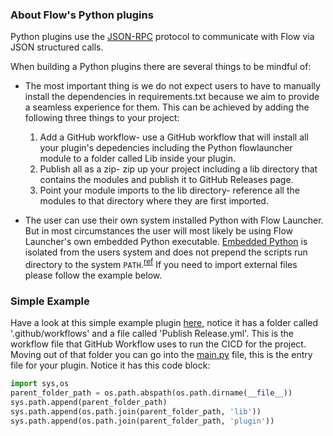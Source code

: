 ### About Flow's Python plugins

Python plugins use the [JSON-RPC](https://flow-launcher.github.io/docs/#/json-rpc) protocol to communicate with Flow via JSON structured calls.

When building a Python plugins there are several things to be mindful of:

* The most important thing is we do not expect users to have to manually install the dependencies in requirements.txt because we aim to provide a seamless experience for them. This can be achieved by adding the following three things to your project:
    1. Add a GitHub workflow- use a GitHub workflow that will install all your plugin's depedencies including the Python flowlauncher module to a folder called Lib inside your plugin.
    2. Publish all as a zip- zip up your project including a lib directory that contains the modules and publish it to GitHub Releases page.
    3. Point your module imports to the lib directory- reference all the modules to that directory where they are first imported.

* The user can use their own system installed Python with Flow Launcher. But in most circumstances the user will most likely be using Flow Launcher's own embedded Python executable. [Embedded Python](https://docs.python.org/3/using/windows.html#the-embeddable-package) is isolated from the users system and does not prepend the scripts run directory to the system `PATH`.<sup>[ref](https://bugs.python.org/issue28245)</sup> If you need to import external files please follow the example below.

### Simple Example
Have a look at this simple example plugin [here](https://github.com/Flow-Launcher/plugin-samples/tree/master/HelloWorldPython), notice it has a folder called '.github/workflows' and a file called 'Publish Release.yml'. This is the workflow file that GitHub Workflow uses to run the CICD for the project. Moving out of that folder you can go into the [main.py](https://github.com/Flow-Launcher/plugin-samples/blob/master/HelloWorldPython/plugin.json) file, this is the entry file for your plugin. Notice it has this code block:
```python
import sys,os
parent_folder_path = os.path.abspath(os.path.dirname(__file__))
sys.path.append(parent_folder_path)
sys.path.append(os.path.join(parent_folder_path, 'lib'))
sys.path.append(os.path.join(parent_folder_path, 'plugin'))
```
